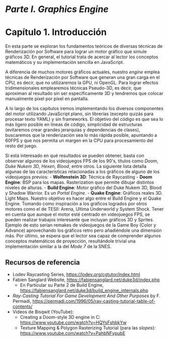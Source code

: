 # *Parte I. Graphics Engine*
# **Capítulo 1.** Introducción
En esta parte se exploran los fundamentos teóricos de diversas técnicas de Renderización por Software para lograr un motor gráfico que simule gráficos 3D. En general, el tutorial trata de acercar al lector los conceptos matemáticos y su implementación sencilla en JavaScript.

A diferencia de muchos motores gráficos actuales, nuestro *engine* emplea técnicas de Renderización por Software que generan una gran carga en el CPU, es decir, que no utilizaremos la GPU, ni OpenGL. Para lograr efectos tridimensionales emplearemos técnicas Pseudo-3D, es decir, que aproximan al resultado sin ser específicamente 3D y tendremos que colocar manualmente píxel por píxel en pantalla.

A lo largo de los capítulos iremos implementando los diversos componentes del motor utilizando JavaScript plano, sin librerías (excepto quizás para procesar texto YAML) y sin frameworks. El objetivo del código es que sea lo más ligero posible en líneas de código, simplicidad de estructuras (evitaremos crear grandes jerarquías y dependencias de clases), buscaremos que la renderización sea lo más rápida posible, apuntando a 60FPS y que nos permita un margen en la CPU para procesamiento del resto del juego.

Si está interesado en qué  resultados se pueden obtener, basta con observar algunos de los videojuegos FPS de los 90's, títulos como *Doom*, *Duke Nukem 3D*, *Hexen*, *Blood*, entre otros.
La siguiente lista detalla algunas de las características relacionadas a los gráficos de alguno de los videojuegos previos:
    - **Wolfenstein 3D**: Técnica de Raycasting
    - **Doom Engine**: BSP para los mapas. Rasterization que permite dibujar distintos niveles de alturas.
    - **Build Engine**: Motor gráfico del Duke Nukem 3D, Blood y Shadow Warrior. Es un *Portal Engine*.
    - **Quake Engine**: Gráficos reales 3D. Light Maps.
Nuestro objetivo es hacer algo entre el Build Engine y el Quake Engine. Tomando como inspiración a los gráficos logrados por otros motores como el de TESII: Arena, Ultima Underworld y System Shock.
Tener en cuenta que aunque el motor esté centrado en videojuegos FPS, se pueden realizar trabajos interesante que incluyan gráficos 3D y Sprites. Ejemplo de esto serían remakes de videojuegos de la Game Boy (Color y Advance) aprovechando los gráficos retro pero añadiéndole una dimensión más.
Por último, se espera que el lector sea capaz de comprender algunos conceptos matemáticos de proyección, resultándole trivial una implementación similar a la del *Mode 7* de la SNES.

## Recursos de referencia
- Lodev Raycasting Series, https://lodev.org/cgtutor/index.html 
- Fabien Sanglard Website, https://fabiensanglard.net/duke3d/index.php
	- En Particular su Parte 2 de Build Engine, https://fabiensanglard.net/duke3d/build_engine_internals.php
- *Ray-Casting Tutorial For Game Development And Other Purposes*
by F. Permadi, https://permadi.com/1996/05/ray-casting-tutorial-table-of-contents/
- Videos de Bisqwit (YouTube):
  - Creating a Doom-style 3D engine in C: https://www.youtube.com/watch?v=HQYsFshbkYw
  - Texture Mapping & Polygon Rasterizing Tutorial (para las *slopes*): https://www.youtube.com/watch?v=PahbNFypubE

